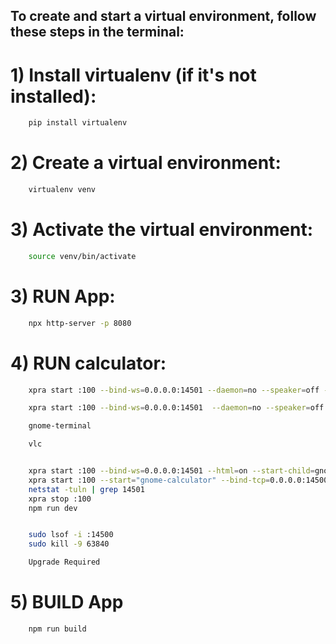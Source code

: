## To create and start a virtual environment, follow these steps in the terminal:

# 1) Install virtualenv (if it's not installed):

```bash
    pip install virtualenv
```


# 2) Create a virtual environment:

```bash
    virtualenv venv
```

# 3) Activate the virtual environment:

```bash
    source venv/bin/activate
```

# 3) RUN App:

```bash
    npx http-server -p 8080
```



# 4) RUN calculator:

```bash
    xpra start :100 --bind-ws=0.0.0.0:14501 --daemon=no --speaker=off --webcam=no --mdns=no --pulseaudio=no --html=on --start-child=gnome-calculator --exit-with-children=yes --notifications=no

    xpra start :100 --bind-ws=0.0.0.0:14501  --daemon=no --speaker=off --webcam=no --mdns=no --pulseaudio=no --html=on --start-child=libreoffice --exit-with-children=yes

    gnome-terminal

    vlc


    xpra start :100 --bind-ws=0.0.0.0:14501 --html=on --start-child=gnome-calculator --exit-with-children=yes --auth=allow
    xpra start :100 --start="gnome-calculator" --bind-tcp=0.0.0.0:14500
    netstat -tuln | grep 14501
    xpra stop :100
    npm run dev


    sudo lsof -i :14500
    sudo kill -9 63840

    Upgrade Required

```


# 5) BUILD App

```bash
    npm run build
```